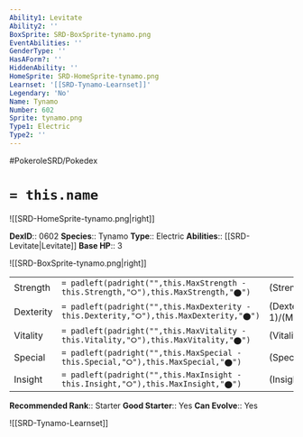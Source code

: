 ```yaml
---
Ability1: Levitate
Ability2: ''
BoxSprite: SRD-BoxSprite-tynamo.png
EventAbilities: ''
GenderType: ''
HasAForm?: ''
HiddenAbility: ''
HomeSprite: SRD-HomeSprite-tynamo.png
Learnset: '[[SRD-Tynamo-Learnset]]'
Legendary: 'No'
Name: Tynamo
Number: 602
Sprite: tynamo.png
Type1: Electric
Type2: ''
---
```


#PokeroleSRD/Pokedex

# `= this.name`

![[SRD-HomeSprite-tynamo.png|right]]

**DexID**:: 0602
**Species**:: Tynamo
**Type**:: Electric
**Abilities**:: [[SRD-Levitate|Levitate]]
**Base HP**:: 3

![[SRD-BoxSprite-tynamo.png|right]]

|           |                                                                                        |                                          |
| --------- | -------------------------------------------------------------------------------------- | ---------------------------------------- |
| Strength  | `= padleft(padright("",this.MaxStrength - this.Strength,"⭘"),this.MaxStrength,"⬤")`    | (Strength::2)/(MaxStrength::4)   |
| Dexterity | `= padleft(padright("",this.MaxDexterity - this.Dexterity,"⭘"),this.MaxDexterity,"⬤")` | (Dexterity:: 1)/(MaxDexterity::3) |
| Vitality  | `= padleft(padright("",this.MaxVitality - this.Vitality,"⭘"),this.MaxVitality,"⬤")`    | (Vitality::2)/(MaxVitality::4)   |
| Special   | `= padleft(padright("",this.MaxSpecial - this.Special,"⭘"),this.MaxSpecial,"⬤")`       | (Special::2)/(MaxSpecial::4)     |
| Insight   | `= padleft(padright("",this.MaxInsight - this.Insight,"⭘"),this.MaxInsight,"⬤")`       | (Insight::1)/(MaxInsight::3)     |

**Recommended Rank**:: Starter
**Good Starter**:: Yes
**Can Evolve**:: Yes

![[SRD-Tynamo-Learnset]]